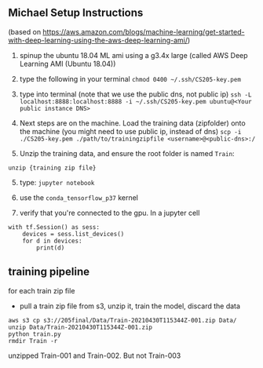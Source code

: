 ## Michael Setup Instructions
(based on https://aws.amazon.com/blogs/machine-learning/get-started-with-deep-learning-using-the-aws-deep-learning-ami/)
1. spinup the ubuntu 18.04 ML ami using a g3.4x large (called  AWS Deep Learning AMI (Ubuntu 18.04))
2. type the following in your terminal
`chmod 0400 ~/.ssh/CS205-key.pem`

3. type into terminal (note that we use the public dns, not public ip)
`ssh -L localhost:8888:localhost:8888 -i ~/.ssh/CS205-key.pem ubuntu@<Your public instance DNS>`

4. Next steps are on the machine. Load the training data (zipfolder) onto the machine (you might need to use public ip, instead of dns)
`scp -i ./CS205-key.pem ./path/to/trainingzipfile <username>@<public-dns>:/`

5. Unzip the training data, and ensure the root folder is named `Train`:

`unzip {training zip file}`

5. type:
`jupyter notebook`

6. use the `conda_tensorflow_p37` kernel

7. verify that you're connected to the gpu. In a jupyter cell
```
with tf.Session() as sess:
    devices = sess.list_devices()
    for d in devices:
        print(d)
```


## training pipeline
for each train zip file
 - pull a train zip file from s3, unzip it, train the model, discard the data

 ```
 aws s3 cp s3://205final/Data/Train-20210430T115344Z-001.zip Data/
 unzip Data/Train-20210430T115344Z-001.zip
 python train.py
 rmdir Train -r
 ```

 unzipped Train-001 and Train-002. But not Train-003
